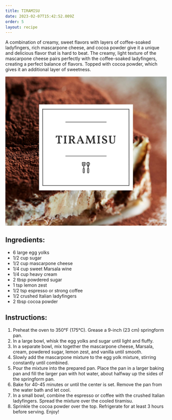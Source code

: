 ```yaml
---
title: TIRAMISU
date: 2023-02-07T15:42:52.009Z
order: 5
layout: recipe
---
```

A combination of creamy, sweet flavors with layers of coffee-soaked ladyfingers, rich mascarpone cheese, and cocoa powder give it a unique and delicious flavor that is hard to beat. The creamy, light texture of the mascarpone cheese pairs perfectly with the coffee-soaked ladyfingers, creating a perfect balance of flavors. Topped with cocoa powder, which gives it an additional layer of sweetness.

![](../uploads/tira.jpg)

## Ingredients:

* 6 large egg yolks
* 1/2 cup sugar
* 1/2 cup mascarpone cheese
* 1/4 cup sweet Marsala wine
* 1/4 cup heavy cream
* 2 tbsp powdered sugar
* 1 tsp lemon zest
* 1/2 tsp espresso or strong coffee
* 1/2 crushed Italian ladyfingers
* 2 tbsp cocoa powder

## Instructions:

1. Preheat the oven to 350°F (175°C). Grease a 9-inch (23 cm) springform pan. 
2. In a large bowl, whisk the egg yolks and sugar until light and fluffy. 
3. In a separate bowl, mix together the mascarpone cheese, Marsala, cream, powdered sugar, lemon zest, and vanilla until smooth.
4. Slowly add the mascarpone mixture to the egg yolk mixture, stirring constantly until combined.
5. Pour the mixture into the prepared pan. Place the pan in a larger baking pan and fill the larger pan with hot water, about halfway up the sides of the springform pan. 
6. Bake for 40-45 minutes or until the center is set. Remove the pan from the water bath and let cool. 
7. In a small bowl, combine the espresso or coffee with the crushed Italian ladyfingers. Spread the mixture over the cooled tiramisu. 
8. Sprinkle the cocoa powder over the top. Refrigerate for at least 3 hours before serving. Enjoy!